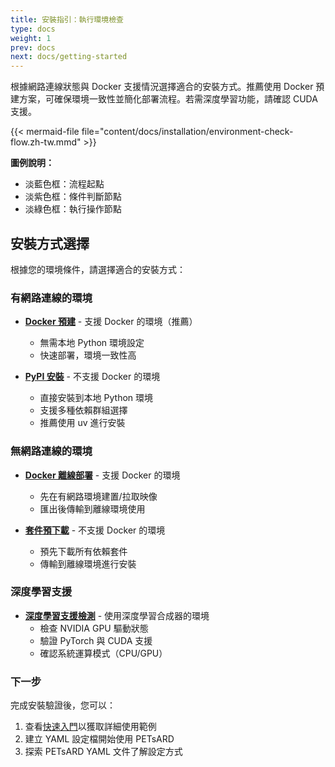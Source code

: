 ```yaml
---
title: 安裝指引：執行環境檢查
type: docs
weight: 1
prev: docs
next: docs/getting-started
---
```


根據網路連線狀態與 Docker 支援情況選擇適合的安裝方式。推薦使用 Docker 預建方案，可確保環境一致性並簡化部署流程。若需深度學習功能，請確認 CUDA 支援。

{{< mermaid-file file="content/docs/installation/environment-check-flow.zh-tw.mmd" >}}

**圖例說明：**

- 淡藍色框：流程起點
- 淡紫色框：條件判斷節點
- 淡綠色框：執行操作節點

## 安裝方式選擇

根據您的環境條件，請選擇適合的安裝方式：

### 有網路連線的環境

- **[Docker 預建](docker-prebuilt)** - 支援 Docker 的環境（推薦）
  - 無需本地 Python 環境設定
  - 快速部署，環境一致性高

- **[PyPI 安裝](pypi-install)** - 不支援 Docker 的環境
  - 直接安裝到本地 Python 環境
  - 支援多種依賴群組選擇
  - 推薦使用 uv 進行安裝

### 無網路連線的環境

- **[Docker 離線部署](docker-offline-deployment)** - 支援 Docker 的環境
  - 先在有網路環境建置/拉取映像
  - 匯出後傳輸到離線環境使用

- **[套件預下載](package-predownload)** - 不支援 Docker 的環境
  - 預先下載所有依賴套件
  - 傳輸到離線環境進行安裝

### 深度學習支援

- **[深度學習支援檢測](dl-support-check)** - 使用深度學習合成器的環境
  - 檢查 NVIDIA GPU 驅動狀態
  - 驗證 PyTorch 與 CUDA 支援
  - 確認系統運算模式（CPU/GPU）

### 下一步

完成安裝驗證後，您可以：

1. 查看[快速入門](../getting-started)以獲取詳細使用範例
2. 建立 YAML 設定檔開始使用 PETsARD
3. 探索 PETsARD YAML 文件了解設定方式
